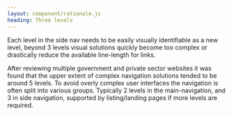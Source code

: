 ```yaml
---
layout: component/rationale.js
heading: Three levels
---
```


Each level in the side nav needs to be easily visually identifiable as a new level, beyond 3 levels visual solutions quickly become too complex or drastically reduce the available line-length for links.

After reviewing multiple government and private sector websites it was found that the upper extent of complex navigation solutions tended to be around 5 levels. To avoid overly complex user interfaces the navigation is often split into various groups. Typically 2 levels in the main-navigation, and 3 in side navigation, supported by listing/landing pages if more levels are required.
